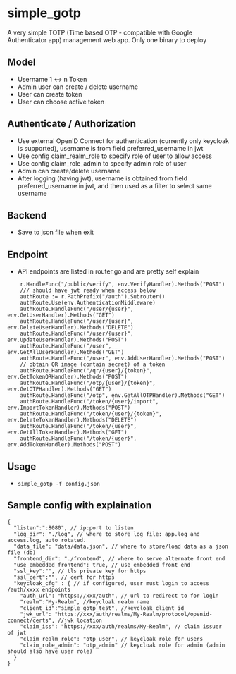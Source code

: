 # simple_gotp

A very simple TOTP (Time based OTP - compatible with Google Authenticator app) management web app. Only one binary to deploy

## Model
 - Username 1 <-> n Token
 - Admin user can create / delete username
 - User can create token
 - User can choose active token

## Authenticate / Authorization
 - Use external OpenID Connect for authentication (currently only keycloak is supported), username is from field preferred_username in jwt
 - Use config claim_realm_role to specify role of user to allow access
 - Use config claim_role_admin to specify admin role of user
 - Admin can create/delete username
 - After logging (having jwt), username is obtained from field preferred_username in jwt, and then used as a filter to select same username

## Backend
 - Save to json file when exit

## Endpoint
 - API endpoints are listed in router.go and are pretty self explain
```
	r.HandleFunc("/public/verify", env.VerifyHandler).Methods("POST")
    /// should have jwt ready when access below
	authRoute := r.PathPrefix("/auth").Subrouter()
	authRoute.Use(env.AuthenticationMiddleware)
	authRoute.HandleFunc("/user/{user}", env.GetUserHandler).Methods("GET")
	authRoute.HandleFunc("/user/{user}", env.DeleteUserHandler).Methods("DELETE")
	authRoute.HandleFunc("/user/{user}", env.UpdateUserHandler).Methods("POST")
	authRoute.HandleFunc("/user", env.GetAllUserHandler).Methods("GET")
	authRoute.HandleFunc("/user", env.AddUserHandler).Methods("POST")
    // obtain QR image (contain secret) of a token
	authRoute.HandleFunc("/qr/{user}/{token}", env.GetTokenQRHandler).Methods("POST")
	authRoute.HandleFunc("/otp/{user}/{token}", env.GetOTPHandler).Methods("GET")
	authRoute.HandleFunc("/otp", env.GetAllOTPHandler).Methods("GET")
	authRoute.HandleFunc("/token/{user}/import", env.ImportTokenHandler).Methods("POST")
	authRoute.HandleFunc("/token/{user}/{token}", env.DeleteTokenHandler).Methods("DELETE")
	authRoute.HandleFunc("/token/{user}", env.GetAllTokenHandler).Methods("GET")
	authRoute.HandleFunc("/token/{user}", env.AddTokenHandler).Methods("POST")
```
## Usage
 - `simple_gotp -f config.json`

## Sample config with explaination
```
{
  "listen":":8080", // ip:port to listen
  "log_dir": "./log", // where to store log file: app.log and access.log, auto rotated.
  "data_file": "data/data.json", // where to store/load data as a json file (db)
  "frontend_dir": "./frontend", // where to serve alternate front end
  "use_embedded_frontend": true, // use embedded front end 
  "ssl_key":"", // tls private key for https
  "ssl_cert":"", // cert for https
  "keycloak_cfg" : { // if configured, user must login to access /auth/xxxx endpoints
    "auth_url": "https://xxx/auth", // url to redirect to for login
    "realm":"My-Realm", //keycloak realm name
    "client_id":"simple_gotp_test", //keycloak client id
    "jwk_url": "https://xxx/auth/realms/My-Realm/protocol/openid-connect/certs", //jwk location
    "claim_iss": "https://xxx/auth/realms/My-Realm", // claim issuer of jwt
    "claim_realm_role": "otp_user", // keycloak role for users
    "claim_role_admin": "otp_admin" // keycloak role for admin (admin should also have user role)
  }
}
```
